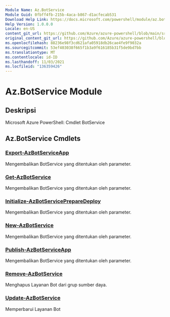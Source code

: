 ```yaml
---
Module Name: Az.BotService
Module Guid: 0fbff4fb-215b-4aca-b867-d1acfecab531
Download Help Link: https://docs.microsoft.com/powershell/module/az.botservice
Help Version: 1.0.0.0
Locale: en-US
content_git_url: https://github.com/Azure/azure-powershell/blob/main/src/BotService/help/Az.BotService.md
original_content_git_url: https://github.com/Azure/azure-powershell/blob/main/src/BotService/help/Az.BotService.md
ms.openlocfilehash: 88236e98f3cd621afa05918db26cae4fe9f9032a
ms.sourcegitcommit: 53ef403038f665f1b3a9f616185b31f5de9bd7bb
ms.translationtype: MT
ms.contentlocale: id-ID
ms.lasthandoff: 11/03/2021
ms.locfileid: "136359426"
---
```

# Az.BotService Module
## Deskripsi
Microsoft Azure PowerShell: Cmdlet BotService

## Az.BotService Cmdlets
### [Export-AzBotServiceApp](Export-AzBotServiceApp.md)
Mengembalikan BotService yang ditentukan oleh parameter.

### [Get-AzBotService](Get-AzBotService.md)
Mengembalikan BotService yang ditentukan oleh parameter.

### [Initialize-AzBotServicePrepareDeploy](Initialize-AzBotServicePrepareDeploy.md)
Mengembalikan BotService yang ditentukan oleh parameter.

### [New-AzBotService](New-AzBotService.md)
Mengembalikan BotService yang ditentukan oleh parameter.

### [Publish-AzBotServiceApp](Publish-AzBotServiceApp.md)
Mengembalikan BotService yang ditentukan oleh parameter.

### [Remove-AzBotService](Remove-AzBotService.md)
Menghapus Layanan Bot dari grup sumber daya.

### [Update-AzBotService](Update-AzBotService.md)
Memperbarui Layanan Bot

